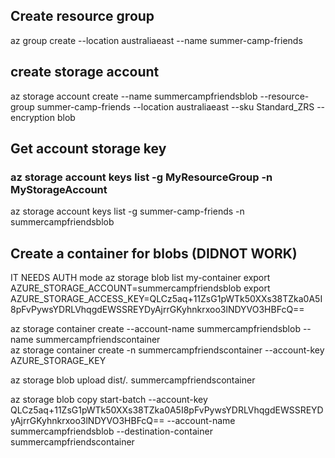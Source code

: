 ## Create resource group
az group create  --location australiaeast --name summer-camp-friends

## create storage account
az storage account create --name summercampfriendsblob --resource-group summer-camp-friends --location australiaeast --sku Standard_ZRS --encryption blob

## Get account storage key
### az storage account keys list -g MyResourceGroup -n MyStorageAccount
az storage account keys list -g summer-camp-friends -n  summercampfriendsblob
## Create a container for blobs (DIDNOT WORK)
IT NEEDS AUTH mode
az storage blob list my-container
export AZURE_STORAGE_ACCOUNT=summercampfriendsblob
export AZURE_STORAGE_ACCESS_KEY=QLCz5aq+11ZsG1pWTk50XXs38TZka0A5I8pFvPywsYDRLVhqgdEWSSREYDyAjrrGKyhnkrxoo3lNDYVO3HBFcQ==
 
az storage container create   --account-name summercampfriendsblob  --name summercampfriendscontainer   
az storage container create -n summercampfriendscontainer  --account-key AZURE_STORAGE_KEY


az storage blob upload dist/*.*  summercampfriendscontainer 

az storage blob copy start-batch --account-key QLCz5aq+11ZsG1pWTk50XXs38TZka0A5I8pFvPywsYDRLVhqgdEWSSREYDyAjrrGKyhnkrxoo3lNDYVO3HBFcQ== --account-name summercampfriendsblob --destination-container summercampfriendscontainer  